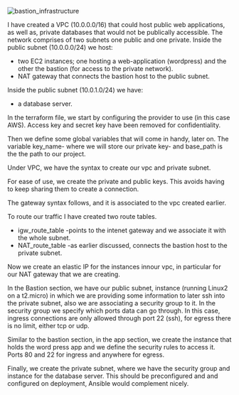 ![bastion_infrastructure](https://user-images.githubusercontent.com/78341786/106430227-69881d00-6463-11eb-802c-5de1d0020da5.png)

I have created a VPC (10.0.0.0/16) that could host public web applications, as well as, private databases that would not be publically accessible.
The network comprises of two subnets one public and one private. 
Inside the public subnet (10.0.0.0/24) we host:

- two EC2 instances; one hosting a web-application (wordpress) and the other the bastion (for access to the private network).
- NAT gateway that connects the bastion host to the public subnet.

Inside the public subnet (10.0.1.0/24) we have:

- a database server. 

In the terraform file, we start by configuring the provider to use (in this case AWS). Access key and secret key have been removed for confidentiality.

Then we define some global variables that will come in handy, later on. The variable key_name- where we will store our private key- and base_path is the the path to our project.

Under VPC, we have the syntax to create our vpc and private subnet.

For ease of use, we create the private and public keys. This avoids having to keep sharing them to create a connection.

The gateway syntax follows, and it is associated to the vpc created earlier.

To route our traffic I have created two route tables. 

- igw_route_table -points to the intenet gateway and we associate it with the whole subnet.
- NAT_route_table -as earlier discussed, connects the bastion host to the private subnet.

Now we create an elastic IP for the instances innour vpc, in particular for our NAT gateway that we are creating.

In the Bastion section, we have our public subnet, instance (running Linux2 on a t2.micro)  in which we are providing some information to later ssh into the private subnet, also we are associating a security group to it. In the security group we specify which ports data can go through. In this case, ingress connections are only allowed through port 22 (ssh), for egress there is no limit, either tcp or udp.

Similar to the bastion section, in the app section, we create the instance that holds the word press app and we define the security rules to access it. Ports 80 and 22 for ingress and anywhere for egress.

Finally, we create the private subnet, where we have the security group and instance for the database server. This should be preconfigured and and configured on deployment, Ansible would complement nicely.
